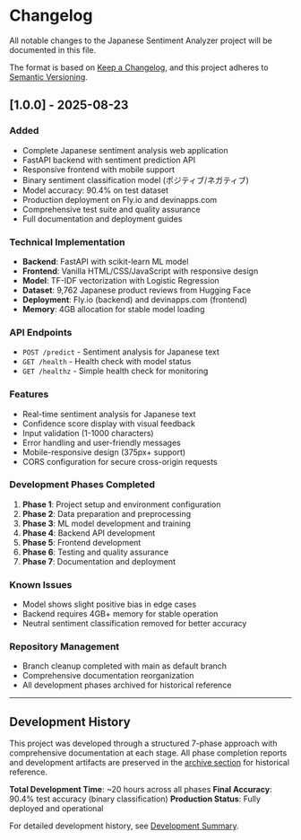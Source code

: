 # Changelog

All notable changes to the Japanese Sentiment Analyzer project will be documented in this file.

The format is based on [Keep a Changelog](https://keepachangelog.com/en/1.0.0/),
and this project adheres to [Semantic Versioning](https://semver.org/spec/v2.0.0.html).

## [1.0.0] - 2025-08-23

### Added
- Complete Japanese sentiment analysis web application
- FastAPI backend with sentiment prediction API
- Responsive frontend with mobile support
- Binary sentiment classification model (ポジティブ/ネガティブ)
- Model accuracy: 90.4% on test dataset
- Production deployment on Fly.io and devinapps.com
- Comprehensive test suite and quality assurance
- Full documentation and deployment guides

### Technical Implementation
- **Backend**: FastAPI with scikit-learn ML model
- **Frontend**: Vanilla HTML/CSS/JavaScript with responsive design
- **Model**: TF-IDF vectorization with Logistic Regression
- **Dataset**: 9,762 Japanese product reviews from Hugging Face
- **Deployment**: Fly.io (backend) and devinapps.com (frontend)
- **Memory**: 4GB allocation for stable model loading

### API Endpoints
- `POST /predict` - Sentiment analysis for Japanese text
- `GET /health` - Health check with model status
- `GET /healthz` - Simple health check for monitoring

### Features
- Real-time sentiment analysis for Japanese text
- Confidence score display with visual feedback
- Input validation (1-1000 characters)
- Error handling and user-friendly messages
- Mobile-responsive design (375px+ support)
- CORS configuration for secure cross-origin requests

### Development Phases Completed
1. **Phase 1**: Project setup and environment configuration
2. **Phase 2**: Data preparation and preprocessing
3. **Phase 3**: ML model development and training
4. **Phase 4**: Backend API development
5. **Phase 5**: Frontend development
6. **Phase 6**: Testing and quality assurance
7. **Phase 7**: Documentation and deployment

### Known Issues
- Model shows slight positive bias in edge cases
- Backend requires 4GB+ memory for stable operation
- Neutral sentiment classification removed for better accuracy

### Repository Management
- Branch cleanup completed with main as default branch
- Comprehensive documentation reorganization
- All development phases archived for historical reference

---

## Development History

This project was developed through a structured 7-phase approach with comprehensive documentation at each stage. All phase completion reports and development artifacts are preserved in the [archive section](../archive/) for historical reference.

**Total Development Time**: ~20 hours across all phases
**Final Accuracy**: 90.4% test accuracy (binary classification)
**Production Status**: Fully deployed and operational

For detailed development history, see [Development Summary](../reports/development_summary.md).
